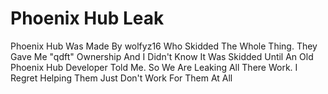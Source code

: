 # Phoenix Hub Leak
Phoenix Hub Was Made By wolfyz16 Who Skidded The Whole Thing. They Gave Me "qdft" Ownership And I Didn't Know It Was Skidded Until An Old Phoenix Hub Developer Told Me. So We Are Leaking All There Work. I Regret Helping Them Just Don't Work For Them At All
